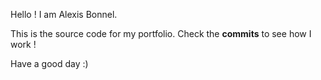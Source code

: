 Hello ! I am Alexis Bonnel.

This is the source code for my portfolio.
Check the **commits** to see how I work !

Have a good day :)
